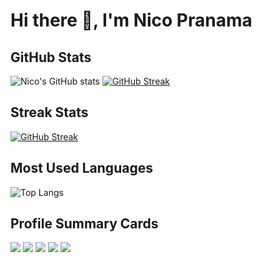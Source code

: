 # Hi there 👋, I'm Nico Pranama

## GitHub Stats
![Nico's GitHub stats](https://github-readme-stats.vercel.app/api?username=nicopranama&show_icons=true&theme=tokyonight) [![GitHub Streak](https://streak-stats.demolab.com?user=nicopranama&theme=tokyonight)](https://git.io/streak-stats)

## Streak Stats
[![GitHub Streak](https://streak-stats.demolab.com?user=nicopranama&theme=tokyonight)](https://git.io/streak-stats)

## Most Used Languages
![Top Langs](https://github-readme-stats.vercel.app/api/top-langs/?username=nicopranama&layout=compact&theme=tokyonight)

## Profile Summary Cards
![](http://github-profile-summary-cards.vercel.app/api/cards/profile-details?username=nicopranama&theme=tokyonight)
![](http://github-profile-summary-cards.vercel.app/api/cards/stats?username=nicopranama&theme=tokyonight)
![](http://github-profile-summary-cards.vercel.app/api/cards/repos-per-language?username=nicopranama&theme=tokyonight)
![](http://github-profile-summary-cards.vercel.app/api/cards/most-commit-language?username=nicopranama&theme=tokyonight)
![](http://github-profile-summary-cards.vercel.app/api/cards/productive-time?username=nicopranama&theme=tokyonight&utcOffset=7)
